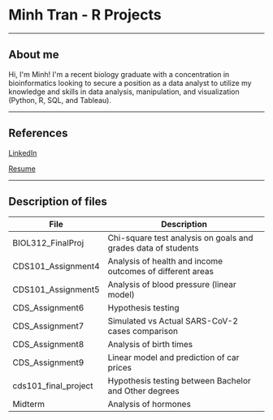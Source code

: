 # Minh Tran - R Projects
---

## About me

Hi, I'm Minh! I'm a recent biology graduate with a concentration in bioinformatics looking to secure a position as a data analyst to utilize my knowledge and skills in data analysis, manipulation, and visualization (Python, R, SQL, and Tableau).   

---

## References

[LinkedIn](https://www.linkedin.com/in/minh-tran-a5206616a/)

[Resume](https://1drv.ms/w/s!AuhXbP8CWYaOgnFcuYg3f0B0bBnU?e=N0lTds)

---
## Description of files

| File      | Description |
| ----------- | ----------- |
| BIOL312_FinalProj | Chi-square test analysis on goals and grades data of students |
| CDS101_Assignment4 |Analysis of health and income outcomes of different areas|
|CDS101_Assignment5|Analysis of blood pressure (linear model)|
|CDS_Assignment6|Hypothesis testing|
|CDS_Assignment7|Simulated vs Actual SARS-CoV-2 cases comparison|
|CDS_Assignment8|Analysis of birth times|
|CDS_Assignment9|Linear model and prediction of car prices|
|cds101_final_project|Hypothesis testing between Bachelor and Other degrees|
|Midterm|Analysis of hormones|
